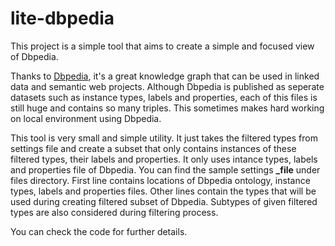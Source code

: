 # lite-dbpedia

This project is a simple tool that aims to create a simple and focused view of Dbpedia.

Thanks to [Dbpedia](http://wiki.dbpedia.org/), it's a great knowledge graph that can be used in linked data and semantic web projects. Although Dbpedia is published as seperate datasets such as instance types, labels and properties, each of this files is still huge and contains so many triples. This sometimes makes hard working on local environment using Dbpedia.

This tool is very small and simple utility. It just takes the filtered types from settings file and create a subset that only contains instances of these filtered types, their labels and properties. It only uses intance types, labels and properties file of Dbpedia. You can find the sample settings **\_file** under files directory. First line contains locations of Dbpedia ontology, instance types, labels and properties files. Other lines contain the types that will be used during creating filtered subset of Dbpedia. Subtypes of given filtered types are also considered during filtering process.

You can check the code for further details.
